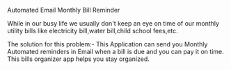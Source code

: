 Automated Email Monthly Bill Reminder

While in our busy life we usually don't keep an eye on time 
of our monthly utility bills like electricity bill,water bill,child school fees,etc.

The solution for this problem:-
 This Application can send you Monthly Automated reminders in Email when a bill is due and you can pay it on time.
This bills organizer app helps you stay organized.

